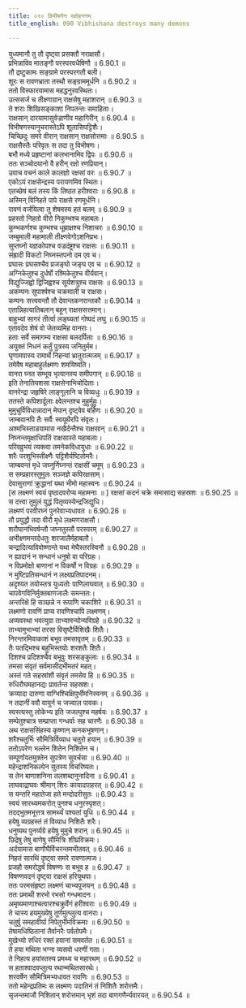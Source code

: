 ```yaml
---
title: ०९० विभीषणेन रक्षोहननम्
title_english: 090 Vibhishana destroys many demons

---
```





युध्यमानौ तु तौ दृष्ट्वा प्रसक्तौ नराक्षसौ।  
प्रभिन्नाविव मातङ्गौ परस्परवधैषिणौ ॥ 6.90.1 ॥   
तौ द्रष्टुकामः सङ्ग्रामे परस्परगतौ बली।  
शूरः स रावणभ्राता तस्थौ सङ्ग्राममूर्धनि ॥ 6.90.2 ॥   
ततो विस्फारयामास महद्धनुरवस्थितः।  
उत्ससर्ज च तीक्ष्णाग्रान् राक्षसेषु महाशरान् ॥ 6.90.3 ॥   
ते शराः शिखिसङ्काशा निपतन्तः समाहिताः।  
राक्षसान् दारयामासुर्वज्राणीव महागिरीन् ॥ 6.90.4 ॥   
विभीषणस्यानुचरास्तेऽपि शूलासिपट्टिशैः।  
चिच्छिदुः समरे वीरान् राक्षसान् राक्षसोत्तमाः ॥ 6.90.5 ॥   
राक्षसैस्तैः परिवृतः स तदा तु विभीषणः।  
बभौ मध्ये प्रहृष्टानां कलभानामिव द्विपः ॥ 6.90.6 ॥   
ततः सञ्चोदयानो वै हरीन् रक्षो रणप्रियान्।  
उवाच वचनं काले कालज्ञो रक्षसां वरः ॥ 6.90.7 ॥   
एकोऽयं राक्षसेन्द्रस्य परायणमिव स्थितः।  
एतच्छेषं बलं तस्य किं तिष्ठत हरीश्वराः ॥ 6.90.8 ॥   
अस्मिन् विनिहते पापे राक्षसे रणमूर्धनि।  
रावणं वर्जयित्वा तु शेषमस्य हतं बलम् ॥ 6.90.9 ॥   
प्रहस्तो निहतो वीरो निकुम्भश्च महाबलः।  
कुम्भकर्णश्च कुम्भश्च धूम्राक्षश्च निशाचरः ॥ 6.90.10 ॥   
जम्बुमाली महामाली तीक्ष्णवेगोऽशनिप्रभः।  
सुप्तघ्नो यज्ञकोपश्च वज्रदंष्ट्रश्च राक्षसः ॥ 6.90.11 ॥   
संह्रादी विकटो निघ्नस्तपनो दम एव च।  
प्रघासः प्रघसश्चैव प्रजङ्घो जङ्घ एव च ॥ 6.90.12 ॥   
अग्निकेतुश्च दुर्धर्षो रश्मिकेतुश्च वीर्यवान्।  
विद्युज्जिह्वो द्विजिह्वश्च सूर्यशत्रुश्च राक्षसः ॥ 6.90.13 ॥   
अकम्पनः सुपार्श्वश्च चक्रमाली च राक्षसः।  
कम्पनः सत्त्ववन्तौ तौ देवान्तकनरान्तकौ ॥ 6.90.14 ॥   
एतान्निहत्यातिबलान् बहून् राक्षससत्तमान्।  
बाहुभ्यां सागरं तीर्त्वा लङ्घ्यतां गोष्पदं लघु ॥ 6.90.15 ॥   
एतावदेव शेषं वो जेतव्यमिह वानराः।  
हताः सर्वे समागम्य राक्षसा बलदर्पिताः ॥ 6.90.16 ॥   
अयुक्तं निधनं कर्तुं पुत्रस्य जनितुर्मम।  
घृणामपास्य रामार्थे निहन्यां भ्रातुरात्मजम् ॥ 6.90.17 ॥   
तमेवैष महाबाहुर्लक्ष्मणः शमयिष्यति।  
वानरा घ्नत सम्भूय भृत्यानस्य समीपगान् ॥ 6.90.18 ॥   
इति तेनातियशसा राक्षसेनाभिचोदिताः।  
वानरेन्द्रा जहृषिरे लाङ्गूलानि च विव्यधुः ॥ 6.90.19 ॥   
ततस्ते कपिशार्दूलाः क्ष्वेलन्तश्च मुहुर्मुहुः।  
मुमुचुर्विविधान्नादान् मेघान् दृष्ट्वेव बर्हिणः ॥ 6.90.20 ॥   
जाम्बवानपि तैः सर्वैः स्वयूथैरपि संवृतः।  
अश्मभिस्ताडयामास नखैर्दन्तैश्च राक्षसान् ॥ 6.90.21 ॥   
निघ्नन्तमृक्षाधिपतिं राक्षसास्ते महाबलाः।  
परिवव्रुभयं त्यक्त्वा तमनेकविधायुधाः ॥ 6.90.22 ॥   
शरैः परशुभिस्तीक्ष्णैः पट्टिशैर्यष्टितोमरैः।  
जाम्बवन्तं मृधे जघ्नुर्निघ्नन्तं राक्षसीं चमूम् ॥ 6.90.23 ॥   
स सम्प्रहारस्तुमुलः सञ्जज्ञे कपिरक्षसाम्।  
देवासुराणां क्रुद्धानां यथा भीमो महास्वनः ॥ 6.90.24 ॥   
[स लक्ष्मणं स्वयं पृष्ठादवरोप्य महामनाः ॥ ] रक्षसां कदनं चक्रे समासाद्य सहस्रशः ॥ 6.90.25 ॥   
स दत्त्वा तुमुलं युद्धं पितृव्यस्येन्द्रजिद्युधि।  
लक्ष्मणं परवीरघ्नं पुनरेवाभ्यधावत ॥ 6.90.26 ॥   
तौ प्रयुद्धौ तदा वीरौ मृधे लक्ष्मणराक्षसौ।  
शरौघानभिवर्षन्तौ जघ्नतुस्तौ परस्परम् ॥ 6.90.27 ॥   
अभीक्ष्णमन्तर्दधतुः शरजालैर्महाबलौ।  
चन्द्रादित्याविवोष्णान्ते यथा मेघैस्तरस्विनौ ॥ 6.90.28 ॥   
न ह्यादानं न सन्धानं धनुषो वा परिग्रहः।  
न विप्रमोक्षो बाणानां न विकर्षो न विग्रहः ॥ 6.90.29 ॥   
न मुष्टिप्रतिसन्धानं न लक्ष्यप्रतिपादनम्।  
अदृश्यत तयोस्तत्र युध्यतोः पाणिलाघवात् ॥ 6.90.30 ॥   
चापवेगविनिर्मुक्तबाणजालैः समन्ततः।  
अन्तरिक्षे हि सञ्छन्ने न रूपाणि चकाशिरे ॥ 6.90.31 ॥   
लक्ष्मणो रावणिं प्राप्य रावणिश्चापि लक्ष्मणम्।  
अव्यवस्था भवत्युग्रा ताभ्यामन्योन्यविग्रहे ॥ 6.90.32 ॥   
ताभ्यामुभाभ्यां तरसा विसृष्टैर्विशिखैः शितैः।  
निरन्तरमिवाकाशं बभूव तमसावृतम् ॥ 6.90.33 ॥   
तैः पतद्भिश्च बहुभिस्तयोः शरशतैः शितैः।  
दिशश्च प्रदिशश्चैव बभूवुः शरसङ्कुलाः ॥ 6.90.34 ॥   
तमसा संवृतं सर्वमासीद्भीमतरं महत्।  
अस्तं गते सहस्रांशौ संवृतं तमसेव हि ॥ 6.90.35 ॥   
रुधिरौघमहानद्यः प्रावर्तन्त सहस्रशः।  
क्रव्यादा दारुणा वाग्भिश्चिक्षिपुर्भीमनिस्वनम् ॥ 6.90.36 ॥   
न तदानीं ववौ वायुर्न च जज्वाल पावकः।  
स्वस्त्यस्तु लोकेभ्य इति जजल्पुश्च महर्षयः ॥ 6.90.37 ॥   
सम्पेतुश्चात्र सम्प्राप्ता गन्धर्वाः सह चारणैः ॥ 6.90.38 ॥   
अथ राक्षससिंहस्य कृष्णान् कनकभूषणान्।  
शरैश्चतुर्भिः सौमित्रिर्विव्याध चतुरो हयान् ॥ 6.90.39 ॥   
ततोऽपरेण भल्लेन शितेन निशितेन च।  
सम्पूर्णायतमुक्तेन सुपत्रेण सुवर्चसा ॥ 6.90.40 ॥   
महेन्द्राशनिकल्पेन सुतस्य विचरिष्यतः।  
स तेन बाणाशनिना तलशब्दानुनादिना ॥ 6.90.41 ॥   
लाघवाद्राघवः श्रीमान् शिरः कायादपाहरत् ॥ 6.90.42 ॥   
स यन्तरि महातेजा हते मन्दोदरीसुतः ॥ 6.90.43 ॥   
स्वयं सारथ्यमकरोत् पुनश्च धनुरस्पृशत्।  
तदद्भुतमभूत्तत्र सामर्थ्यं पश्यतां युधि ॥ 6.90.44 ॥   
हयेषु व्यग्रहस्तं तं विव्याध निशितैः शरैः।  
धनुष्यथ पुनर्व्यग्रे हयेषु मुमुचे शरान् ॥ 6.90.45 ॥   
छिद्रेषु तेषु बाणेषु सौमित्रिः शीघ्रविक्रमः।  
अर्दयामास बाणौघैर्विचरन्तमभीतवत् ॥ 6.90.46 ॥   
निहतं सारथिं दृष्ट्वा समरे रावणात्मजः।  
प्रजहौ समरोद्धर्षं विषण्णः स बभूव ह ॥ 6.90.47 ॥   
विषण्णवदनं दृष्ट्वा राक्षसं हरियूथपाः।  
ततः परमसंहृष्टा लक्ष्मणं चाभ्यपूजयन् ॥ 6.90.48 ॥   
ततः प्रमाथी शरभो रभसो गन्धमादनः।  
अमृष्यमाणाश्चत्वारश्चक्रुर्वेगं हरीश्वराः ॥ 6.90.49 ॥   
ते चास्य हयमुख्येषु तूर्णमुत्प्लुत्य वानराः।  
चतुर्षु समहावीर्या निपेतुर्भीमविक्रमाः ॥ 6.90.50 ॥   
तेषामधिष्ठितानां तैर्वानरैः पर्वतोपमैः।  
मुखेभ्यो रुधिरं रक्तं हयानां समवर्तत ॥ 6.90.51 ॥   
ते हया मथिता भग्ना व्यसवो धरणीं गताः।  
ते निहत्य हयांस्तस्य प्रमथ्य च महारथम् ॥ 6.90.52 ॥   
स हताश्वादवप्लुत्य रथान्मथितसारथेः।  
शरवर्षेण सौमित्रिमभ्यधावत रावणिः ॥ 6.90.53 ॥   
ततो महेन्द्रप्रतिमः स लक्ष्मणः पदातिनं तं निशितैः शरोत्तमैः।  
सृजन्तमाजौ निशितान् शरोत्तमान् भृशं तदा बाणगणैर्न्यवारयत् ॥ 6.90.54 ॥   
